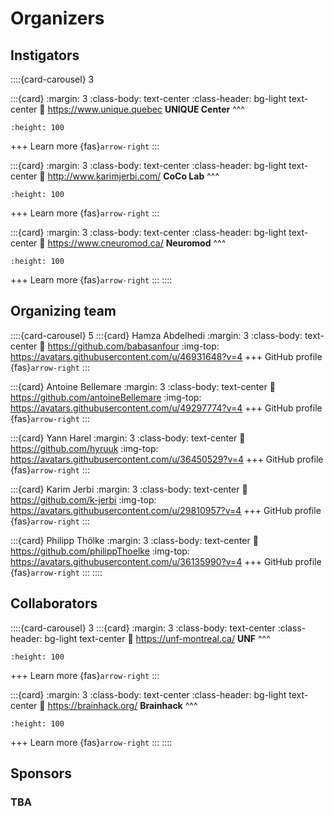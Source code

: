 # Organizers

## Instigators

::::{card-carousel} 3

:::{card}
:margin: 3
:class-body: text-center
:class-header: bg-light text-center
:link: https://www.unique.quebec
**UNIQUE Center**
^^^
```{image} images/logo_unique.jpg
:height: 100
```

+++
Learn more {fas}`arrow-right`
:::

:::{card}
:margin: 3
:class-body: text-center
:class-header: bg-light text-center
:link: http://www.karimjerbi.com/
**CoCo Lab**
^^^
```{image} images/logo_cocolab.jpg
:height: 100
```

+++
Learn more {fas}`arrow-right`
:::

:::{card}
:margin: 3
:class-body: text-center
:class-header: bg-light text-center
:link: https://www.cneuromod.ca/
**Neuromod**
^^^
```{image} images/logo_neuromod_small.png
:height: 100
```

+++
Learn more {fas}`arrow-right`
:::
::::


## Organizing team

::::{card-carousel} 5
:::{card} Hamza Abdelhedi
:margin: 3
:class-body: text-center
:link: https://github.com/babasanfour
:img-top: https://avatars.githubusercontent.com/u/46931648?v=4
+++
GitHub profile {fas}`arrow-right`
:::

:::{card} Antoine Bellemare
:margin: 3
:class-body: text-center
:link: https://github.com/antoineBellemare
:img-top: https://avatars.githubusercontent.com/u/49297774?v=4
+++
GitHub profile {fas}`arrow-right`
:::

:::{card} Yann Harel
:margin: 3
:class-body: text-center
:link: https://github.com/hyruuk
:img-top: https://avatars.githubusercontent.com/u/36450529?v=4
+++
GitHub profile {fas}`arrow-right`
:::

:::{card} Karim Jerbi
:margin: 3
:class-body: text-center
:link: https://github.com/k-jerbi
:img-top: https://avatars.githubusercontent.com/u/29810957?v=4
+++
GitHub profile {fas}`arrow-right`
:::

:::{card} Philipp Thölke
:margin: 3
:class-body: text-center
:link: https://github.com/philippThoelke
:img-top: https://avatars.githubusercontent.com/u/36135990?v=4
+++
GitHub profile {fas}`arrow-right`
:::
::::

## Collaborators

::::{card-carousel} 3
:::{card}
:margin: 3
:class-body: text-center
:class-header: bg-light text-center
:link: https://unf-montreal.ca/
**UNF**
^^^
```{image} images/logo_unf.png
:height: 100
```
+++
Learn more {fas}`arrow-right`
:::

:::{card}
:margin: 3
:class-body: text-center
:class-header: bg-light text-center
:link: https://brainhack.org/
**Brainhack**
^^^
```{image} images/logo_brainhack.png
:height: 100
```
+++
Learn more {fas}`arrow-right`
:::
::::


## Sponsors

### TBA